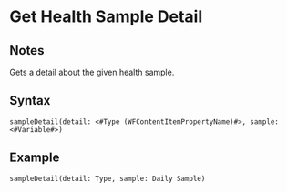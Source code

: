 # Get Health Sample Detail

## Notes
Gets a detail about the given health sample.

## Syntax

```
sampleDetail(detail: <#Type (WFContentItemPropertyName)#>, sample: <#Variable#>)
```

## Example
```
sampleDetail(detail: Type, sample: Daily Sample)
```